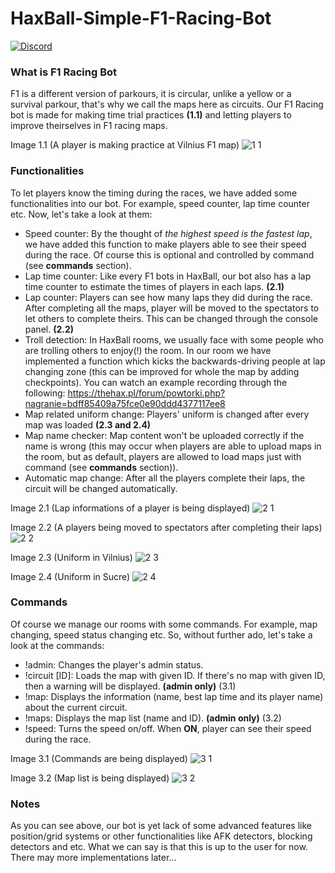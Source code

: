 # HaxBall-Simple-F1-Racing-Bot

<a href="https://discord.gg/t6Wvbqk"><img alt="Discord" src="https://img.shields.io/discord/536193210096156682?color=blue&label=DEVELOPER%27S%20DISCORD"></a>

### What is F1 Racing Bot
F1 is a different version of parkours, it is circular, unlike a yellow or a survival parkour, that's why we call the maps here as circuits. Our F1 Racing bot is made for making time trial practices **(1.1)** and letting players to improve theirselves in F1 racing maps.

Image 1.1 (A player is making practice at Vilnius F1 map)
![1 1](https://user-images.githubusercontent.com/68077608/158159666-398c89a5-90e8-4296-8263-c7540363d449.PNG)

### Functionalities
To let players know the timing during the races, we have added some functionalities into our bot. For example, speed counter, lap time counter etc. Now, let's take a look at them:

* Speed counter: By the thought of *the highest speed is the fastest lap*, we have added this function to make players able to see their speed during the race. Of course this is optional and controlled by command (see **commands** section).
* Lap time counter: Like every F1 bots in HaxBall, our bot also has a lap time counter to estimate the times of players in each laps. **(2.1)**
* Lap counter: Players can see how many laps they did during the race. After completing all the maps, player will be moved to the spectators to let others to complete theirs. This can be changed through the console panel. **(2.2)**
* Troll detection: In HaxBall rooms, we usually face with some people who are trolling others to enjoy(!) the room. In our room we have implemented a function which kicks the backwards-driving people at lap changing zone (this can be improved for whole the map by adding checkpoints). You can watch an example recording through the following: https://thehax.pl/forum/powtorki.php?nagranie=bdff85409a75fce0e90ddd4377117ee8
* Map related uniform change: Players' uniform is changed after every map was loaded **(2.3 and 2.4)**
* Map name checker: Map content won't be uploaded correctly if the name is wrong (this may occur when players are able to upload maps in the room, but as default, players are allowed to load maps just with command (see **commands** section)).
* Automatic map change: After all the players complete their laps, the circuit will be changed automatically.

Image 2.1 (Lap informations of a player is being displayed)
![2 1](https://user-images.githubusercontent.com/68077608/158161683-9217266c-1717-4fe1-b390-4460c6ec05da.PNG)

Image 2.2 (A players being moved to spectators after completing their laps)
![2 2](https://user-images.githubusercontent.com/68077608/158161688-6f5b7811-5083-4b74-936d-818e9ae55f22.PNG)

Image 2.3 (Uniform in Vilnius)
![2 3](https://user-images.githubusercontent.com/68077608/158163167-ff2f29e1-b1b3-41d4-976f-70123632bb44.PNG)

Image 2.4 (Uniform in Sucre)
![2 4](https://user-images.githubusercontent.com/68077608/158163169-3dcb2a8b-804b-4cac-ab70-66c754af14c6.PNG)

### Commands
Of course we manage our rooms with some commands. For example, map changing, speed status changing etc. So, without further ado, let's take a look at the commands:

* !admin: Changes the player's admin status.
* !circuit [ID]: Loads the map with given ID. If there's no map with given ID, then a warning will be displayed. **(admin only)** (3.1)
* !map: Displays the information (name, best lap time and its player name) about the current circuit.
* !maps: Displays the map list (name and ID). **(admin only)** (3.2)
* !speed: Turns the speed on/off. When **ON**, player can see their speed during the race.

Image 3.1 (Commands are being displayed)
![3 1](https://user-images.githubusercontent.com/68077608/158167650-8cadbbc9-8dc4-4743-9528-bde4e816fb78.PNG)

Image 3.2 (Map list is being displayed)
![3 2](https://user-images.githubusercontent.com/68077608/158167652-f5a118a5-816a-4ff4-b0d3-ac28bbe95982.PNG)

### Notes
As you can see above, our bot is yet lack of some advanced features like position/grid systems or other functionalities like AFK detectors, blocking detectors and etc. What we can say is that this is up to the user for now. There may more implementations later...
